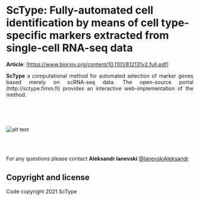 
# ScType: Fully-automated cell identification by means of cell type-specific markers extracted from single-cell RNA-seq data

**Article**: [https://www.biorxiv.org/content/10.1101/812131v2.full.pdf]

<p style="text-align:justify;"> <b>ScType</b> a computational method for automated selection of marker genes based merely on scRNA-seq data. The open-source portal (http://sctype.fimm.fi) provides an interactive web-implementation of the method.</p>

##
<br><br>

![alt text](https://github.com/IanevskiAleksandr/sc-type/blob/master/ScTypePlan.png)

<br><br>

For any questions please contact **Aleksandr Ianevski** [@IanevskiAleksandr](aleksandr.ianevski@helsinki.fi)

## Copyright and license

Code copyright 2021 ScType
